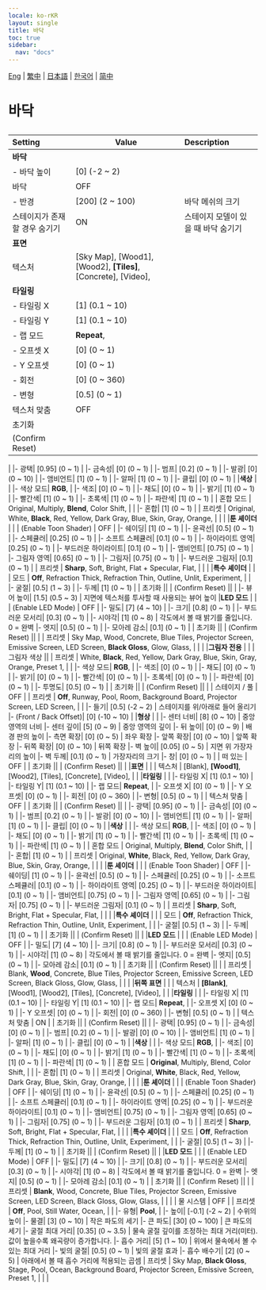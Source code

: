 ```yaml
---
locale: ko-rKR
layout: single
title: 바닥
toc: true
sidebar:
  nav: "docs"
---
```

[Eng](/dancexr/menu/2025.4/scene/ground) | [繁中](/tw/dancexr/menu/2025.4/scene/ground) | [日本語](/jp/dancexr/menu/2025.4/scene/ground) | [한국어](/kr/dancexr/menu/2025.4/scene/ground) | [简中](/zh/dancexr/menu/2025.4/scene/ground)

# 바닥

## 

| Setting | Value | Description |
| :--- | --- | :--- |
|**바닥** | | 
|- 바닥 높이| [0] (-2 ~ 2) | 
| 바닥 | OFF | 
|- 반경| [200] (2 ~ 100) | 바닥 메쉬의 크기
| 스테이지가 존재할 경우 숨기기 | ON | 스테이지 모델이 있을 때 바닥 숨기기
|**표면** | | 
| 텍스처 |  [Sky Map],  [Wood1],  [Wood2],  **[Tiles]**,  [Concrete],  [Video],  |  |
|**타일링** | | 
|- 타일링 X| [1] (0.1 ~ 10) | 
|- 타일링 Y| [1] (0.1 ~ 10) | 
|- 랩 모드|  **Repeat**,  | 
|- 오프셋 X| [0] (0 ~ 1) | 
|- Y 오프셋| [0] (0 ~ 1) | 
|- 회전| [0] (0 ~ 360) | 
|- 변형| [0.5] (0 ~ 1) | 
| 텍스처 맞춤 | OFF | 
| 초기화 || 
| (Confirm Reset) || 
|
|- 광택| [0.95] (0 ~ 1) | 
|- 금속성| [0] (0 ~ 1) | 
|- 범프| [0.2] (0 ~ 1) | 
|- 발광| [0] (0 ~ 10) | 
|- 앰비언트| [1] (0 ~ 1) | 
|- 알파| [1] (0 ~ 1) | 
|- 클립| [0] (0 ~ 1) | 
|**색상** | | 
|- 색상 모드|  **RGB**,  | 
|- 색조| [0] (0 ~ 1) | 
|- 채도| [0] (0 ~ 1) | 
|- 밝기| [1] (0 ~ 1) | 
|- 빨간색| [1] (0 ~ 1) | 
|- 초록색| [1] (0 ~ 1) | 
|- 파란색| [1] (0 ~ 1) | 
| 혼합 모드 |  Original,  Multiply,  **Blend**,  Color Shift,  |  |
|- 혼합| [1] (0 ~ 1) | 
| 프리셋 |  Original,  White,  **Black**,  Red,  Yellow,  Dark Gray,  Blue,  Skin,  Gray,  Orange,  |  |
|
|**툰 셰이더** | | 
| (Enable Toon Shader) | OFF | 
|- 쉐이딩| [1] (0 ~ 1) | 
|- 윤곽선| [0.5] (0 ~ 1) | 
|- 스페큘러| [0.25] (0 ~ 1) | 
|- 소프트 스페큘러| [0.1] (0 ~ 1) | 
|- 하이라이트 영역| [0.25] (0 ~ 1) | 
|- 부드러운 하이라이트| [0.1] (0 ~ 1) | 
|- 앰비언트| [0.75] (0 ~ 1) | 
|- 그림자 영역| [0.65] (0 ~ 1) | 
|- 그림자| [0.75] (0 ~ 1) | 
|- 부드러운 그림자| [0.1] (0 ~ 1) | 
| 프리셋 |  **Sharp**,  Soft,  Bright,  Flat + Specular,  Flat,  |  |
|
|**특수 셰이더** | | 
| 모드 |  **Off**,  Refraction Thick,  Refraction Thin,  Outline,  Unlit,  Experiment,  |  |
|- 굴절| [0.5] (1 ~ 3) | 
|- 두께| [1] (0 ~ 1) | 
| 초기화 || 
| (Confirm Reset) || 
|
|- 뷰어 높이| [1.5] (0.5 ~ 3) | 지면에 텍스처를 투사할 때 사용되는 뷰어 높이
|**LED 모드** | | 
| (Enable LED Mode) | OFF | 
|- 밀도| [7] (4 ~ 10) | 
|- 크기| [0.8] (0 ~ 1) | 
|- 부드러운 모서리| [0.3] (0 ~ 1) | 
|- 시야각| [1] (0 ~ 8) | 각도에서 볼 때 밝기를 줄입니다. 0 = 완벽
|- 엣지| [0.5] (0 ~ 1) | 
|- 모아레 감소| [0.1] (0 ~ 1) | 
| 초기화 || 
| (Confirm Reset) || 
|
| 프리셋 |  Sky Map,  Wood,  Concrete,  Blue Tiles,  Projector Screen,  Emissive Screen,  LED Screen,  **Black Gloss**,  Glow,  Glass,  |  |
|
|**그림자 전용** | | 
| 그림자 색상 || 
| 프리셋 |  White,  **Black**,  Red,  Yellow,  Dark Gray,  Blue,  Skin,  Gray,  Orange,  Preset 1,  |  |
|- 색상 모드|  **RGB**,  | 
|- 색조| [0] (0 ~ 1) | 
|- 채도| [0] (0 ~ 1) | 
|- 밝기| [0] (0 ~ 1) | 
|- 빨간색| [0] (0 ~ 1) | 
|- 초록색| [0] (0 ~ 1) | 
|- 파란색| [0] (0 ~ 1) | 
|- 투명도| [0.5] (0 ~ 1) | 
| 초기화 || 
| (Confirm Reset) || 
|
| 스테이지 / 풀 | OFF | 
| 프리셋 |  **Off**,  Runway,  Pool,  Room,  Background Board,  Projector Screen,  LED Screen,  |  |
|- 들기| [0.5] (-2 ~ 2) | 스테이지를 위/아래로 들어 올리기
|- (Front / Back Offset)| [0] (-10 ~ 10) | 
|**형상** | | 
|- 센터 너비| [8] (0 ~ 10) | 중앙 영역의 너비
|- 센터 깊이| [5] (0 ~ 9) | 중앙 영역의 깊이
|- 뒤 높이| [0] (0 ~ 9) | 배경 판의 높이
|- 측면 확장| [0] (0 ~ 5) | 좌우 확장
|- 앞쪽 확장| [0] (0 ~ 10) | 앞쪽 확장
|- 뒤쪽 확장| [0] (0 ~ 10) | 뒤쪽 확장
|- 벽 높이| [0.05] (0 ~ 5) | 지면 위 가장자리의 높이
|- 벽 두께| [0.1] (0 ~ 1) | 가장자리의 크기
|- 창| [0] (0 ~ 1) | 
| 떠 있는 | OFF | 
| 초기화 || 
| (Confirm Reset) || 
|
|**표면** | | 
| 텍스처 |  [Blank],  **[Wood1]**,  [Wood2],  [Tiles],  [Concrete],  [Video],  |  |
|**타일링** | | 
|- 타일링 X| [1] (0.1 ~ 10) | 
|- 타일링 Y| [1] (0.1 ~ 10) | 
|- 랩 모드|  **Repeat**,  | 
|- 오프셋 X| [0] (0 ~ 1) | 
|- Y 오프셋| [0] (0 ~ 1) | 
|- 회전| [0] (0 ~ 360) | 
|- 변형| [0.5] (0 ~ 1) | 
| 텍스처 맞춤 | OFF | 
| 초기화 || 
| (Confirm Reset) || 
|
|- 광택| [0.95] (0 ~ 1) | 
|- 금속성| [0] (0 ~ 1) | 
|- 범프| [0.2] (0 ~ 1) | 
|- 발광| [0] (0 ~ 10) | 
|- 앰비언트| [1] (0 ~ 1) | 
|- 알파| [1] (0 ~ 1) | 
|- 클립| [0] (0 ~ 1) | 
|**색상** | | 
|- 색상 모드|  **RGB**,  | 
|- 색조| [0] (0 ~ 1) | 
|- 채도| [0] (0 ~ 1) | 
|- 밝기| [1] (0 ~ 1) | 
|- 빨간색| [1] (0 ~ 1) | 
|- 초록색| [1] (0 ~ 1) | 
|- 파란색| [1] (0 ~ 1) | 
| 혼합 모드 |  Original,  Multiply,  **Blend**,  Color Shift,  |  |
|- 혼합| [1] (0 ~ 1) | 
| 프리셋 |  Original,  **White**,  Black,  Red,  Yellow,  Dark Gray,  Blue,  Skin,  Gray,  Orange,  |  |
|
|**툰 셰이더** | | 
| (Enable Toon Shader) | OFF | 
|- 쉐이딩| [1] (0 ~ 1) | 
|- 윤곽선| [0.5] (0 ~ 1) | 
|- 스페큘러| [0.25] (0 ~ 1) | 
|- 소프트 스페큘러| [0.1] (0 ~ 1) | 
|- 하이라이트 영역| [0.25] (0 ~ 1) | 
|- 부드러운 하이라이트| [0.1] (0 ~ 1) | 
|- 앰비언트| [0.75] (0 ~ 1) | 
|- 그림자 영역| [0.65] (0 ~ 1) | 
|- 그림자| [0.75] (0 ~ 1) | 
|- 부드러운 그림자| [0.1] (0 ~ 1) | 
| 프리셋 |  **Sharp**,  Soft,  Bright,  Flat + Specular,  Flat,  |  |
|
|**특수 셰이더** | | 
| 모드 |  **Off**,  Refraction Thick,  Refraction Thin,  Outline,  Unlit,  Experiment,  |  |
|- 굴절| [0.5] (1 ~ 3) | 
|- 두께| [1] (0 ~ 1) | 
| 초기화 || 
| (Confirm Reset) || 
|
|**LED 모드** | | 
| (Enable LED Mode) | OFF | 
|- 밀도| [7] (4 ~ 10) | 
|- 크기| [0.8] (0 ~ 1) | 
|- 부드러운 모서리| [0.3] (0 ~ 1) | 
|- 시야각| [1] (0 ~ 8) | 각도에서 볼 때 밝기를 줄입니다. 0 = 완벽
|- 엣지| [0.5] (0 ~ 1) | 
|- 모아레 감소| [0.1] (0 ~ 1) | 
| 초기화 || 
| (Confirm Reset) || 
|
| 프리셋 |  Blank,  **Wood**,  Concrete,  Blue Tiles,  Projector Screen,  Emissive Screen,  LED Screen,  Black Gloss,  Glow,  Glass,  |  |
|
|**뒤쪽 표면** | | 
| 텍스처 |  **[Blank]**,  [Wood1],  [Wood2],  [Tiles],  [Concrete],  [Video],  |  |
|**타일링** | | 
|- 타일링 X| [1] (0.1 ~ 10) | 
|- 타일링 Y| [1] (0.1 ~ 10) | 
|- 랩 모드|  **Repeat**,  | 
|- 오프셋 X| [0] (0 ~ 1) | 
|- Y 오프셋| [0] (0 ~ 1) | 
|- 회전| [0] (0 ~ 360) | 
|- 변형| [0.5] (0 ~ 1) | 
| 텍스처 맞춤 | ON | 
| 초기화 || 
| (Confirm Reset) || 
|
|- 광택| [0.95] (0 ~ 1) | 
|- 금속성| [0] (0 ~ 1) | 
|- 범프| [0.2] (0 ~ 1) | 
|- 발광| [0] (0 ~ 10) | 
|- 앰비언트| [1] (0 ~ 1) | 
|- 알파| [1] (0 ~ 1) | 
|- 클립| [0] (0 ~ 1) | 
|**색상** | | 
|- 색상 모드|  **RGB**,  | 
|- 색조| [0] (0 ~ 1) | 
|- 채도| [0] (0 ~ 1) | 
|- 밝기| [1] (0 ~ 1) | 
|- 빨간색| [1] (0 ~ 1) | 
|- 초록색| [1] (0 ~ 1) | 
|- 파란색| [1] (0 ~ 1) | 
| 혼합 모드 |  **Original**,  Multiply,  Blend,  Color Shift,  |  |
|- 혼합| [1] (0 ~ 1) | 
| 프리셋 |  Original,  **White**,  Black,  Red,  Yellow,  Dark Gray,  Blue,  Skin,  Gray,  Orange,  |  |
|
|**툰 셰이더** | | 
| (Enable Toon Shader) | OFF | 
|- 쉐이딩| [1] (0 ~ 1) | 
|- 윤곽선| [0.5] (0 ~ 1) | 
|- 스페큘러| [0.25] (0 ~ 1) | 
|- 소프트 스페큘러| [0.1] (0 ~ 1) | 
|- 하이라이트 영역| [0.25] (0 ~ 1) | 
|- 부드러운 하이라이트| [0.1] (0 ~ 1) | 
|- 앰비언트| [0.75] (0 ~ 1) | 
|- 그림자 영역| [0.65] (0 ~ 1) | 
|- 그림자| [0.75] (0 ~ 1) | 
|- 부드러운 그림자| [0.1] (0 ~ 1) | 
| 프리셋 |  **Sharp**,  Soft,  Bright,  Flat + Specular,  Flat,  |  |
|
|**특수 셰이더** | | 
| 모드 |  **Off**,  Refraction Thick,  Refraction Thin,  Outline,  Unlit,  Experiment,  |  |
|- 굴절| [0.5] (1 ~ 3) | 
|- 두께| [1] (0 ~ 1) | 
| 초기화 || 
| (Confirm Reset) || 
|
|**LED 모드** | | 
| (Enable LED Mode) | OFF | 
|- 밀도| [7] (4 ~ 10) | 
|- 크기| [0.8] (0 ~ 1) | 
|- 부드러운 모서리| [0.3] (0 ~ 1) | 
|- 시야각| [1] (0 ~ 8) | 각도에서 볼 때 밝기를 줄입니다. 0 = 완벽
|- 엣지| [0.5] (0 ~ 1) | 
|- 모아레 감소| [0.1] (0 ~ 1) | 
| 초기화 || 
| (Confirm Reset) || 
|
| 프리셋 |  **Blank**,  Wood,  Concrete,  Blue Tiles,  Projector Screen,  Emissive Screen,  LED Screen,  Black Gloss,  Glow,  Glass,  |  |
|
| 물 시스템 | OFF | 
| 프리셋 |  **Off**,  Pool,  Still Water,  Ocean,  |  |
|- 유형|  **Pool**,  | 
|- 높이| [-0.1] (-2 ~ 2) | 수위의 높이
|- 물결| [3] (0 ~ 10) | 작은 파도의 세기
|- 큰 파도| [30] (0 ~ 100) | 큰 파도의 세기
|- 굴절 최대 거리| [0.35] (0 ~ 3.5) | 물속 굴절 깊이를 조정하는 최대 거리(미터). 값이 높을수록 왜곡량이 증가합니다.
|- 흡수 거리| [5] (1 ~ 10) | 위에서 물속에서 볼 수 있는 최대 거리
|- 빛의 굴절| [0.5] (0 ~ 1) | 빛의 굴절 효과
|- 흡수 배수기| [2] (0 ~ 5) | 아래에서 볼 때 흡수 거리에 적용되는 곱셈
| 프리셋 |  Sky Map,  **Black Gloss**,  Stage,  Pool,  Ocean,  Background Board,  Projector Screen,  Emissive Screen,  Preset 1,  |  |
|

